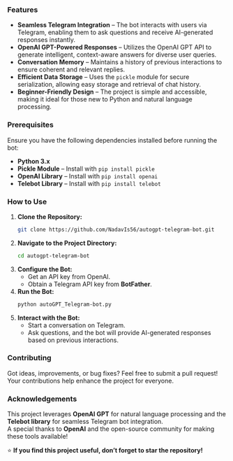 ### **Features**  

- **Seamless Telegram Integration** – The bot interacts with users via Telegram, enabling them to ask questions and receive AI-generated responses instantly.  
- **OpenAI GPT-Powered Responses** – Utilizes the OpenAI GPT API to generate intelligent, context-aware answers for diverse user queries.  
- **Conversation Memory** – Maintains a history of previous interactions to ensure coherent and relevant replies.  
- **Efficient Data Storage** – Uses the `pickle` module for secure serialization, allowing easy storage and retrieval of chat history.  
- **Beginner-Friendly Design** – The project is simple and accessible, making it ideal for those new to Python and natural language processing.  

### **Prerequisites**  

Ensure you have the following dependencies installed before running the bot:  

- **Python 3.x**  
- **Pickle Module** – Install with `pip install pickle`  
- **OpenAI Library** – Install with `pip install openai`  
- **Telebot Library** – Install with `pip install telebot`  

### **How to Use**  

1. **Clone the Repository:**  
   ```bash
   git clone https://github.com/NadavIs56/autogpt-telegram-bot.git
   ```  
2. **Navigate to the Project Directory:**  
   ```bash
   cd autogpt-telegram-bot
   ```  
3. **Configure the Bot:**  
   - Get an API key from OpenAI.  
   - Obtain a Telegram API key from **BotFather**.  
4. **Run the Bot:**  
   ```bash
   python autoGPT_Telegram-bot.py
   ```  
5. **Interact with the Bot:**  
   - Start a conversation on Telegram.  
   - Ask questions, and the bot will provide AI-generated responses based on previous interactions.  

### **Contributing**  

Got ideas, improvements, or bug fixes? Feel free to submit a pull request! Your contributions help enhance the project for everyone.  

### **Acknowledgements**  

This project leverages **OpenAI GPT** for natural language processing and the **Telebot library** for seamless Telegram bot integration.  
A special thanks to **OpenAI** and the open-source community for making these tools available!  

⭐ **If you find this project useful, don’t forget to star the repository!**
